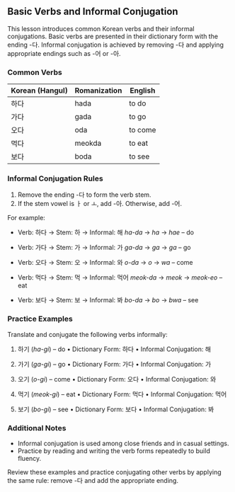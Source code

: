 ## Basic Verbs and Informal Conjugation

This lesson introduces common Korean verbs and their informal conjugations. Basic verbs are presented in their dictionary form with the ending -다. Informal conjugation is achieved by removing -다 and applying appropriate endings such as -어 or -아.

### Common Verbs

| Korean (Hangul) | Romanization | English    |
|-----------------|--------------|------------|
| 하다            | hada         | to do      |
| 가다            | gada         | to go      |
| 오다            | oda          | to come    |
| 먹다            | meokda       | to eat     |
| 보다            | boda         | to see     |

### Informal Conjugation Rules

1. Remove the ending -다 to form the verb stem.
2. If the stem vowel is ㅏ or ㅗ, add -아. Otherwise, add -어.

For example:

- Verb: 하다 → Stem: 하 → Informal: 해
  *ha-da* → *ha* → *hae* – do

- Verb: 가다 → Stem: 가 → Informal: 가
  *ga-da* → *ga* → *ga* – go

- Verb: 오다 → Stem: 오 → Informal: 와
  *o-da* → *o* → *wa* – come

- Verb: 먹다 → Stem: 먹 → Informal: 먹어
  *meok-da* → *meok* → *meok-eo* – eat

- Verb: 보다 → Stem: 보 → Informal: 봐
  *bo-da* → *bo* → *bwa* – see

### Practice Examples

Translate and conjugate the following verbs informally:

1. 하기 (*ha-gi*) – do
   • Dictionary Form: 하다
   • Informal Conjugation: 해

2. 가기 (*ga-gi*) – go
   • Dictionary Form: 가다
   • Informal Conjugation: 가

3. 오기 (*o-gi*) – come
   • Dictionary Form: 오다
   • Informal Conjugation: 와

4. 먹기 (*meok-gi*) – eat
   • Dictionary Form: 먹다
   • Informal Conjugation: 먹어

5. 보기 (*bo-gi*) – see
   • Dictionary Form: 보다
   • Informal Conjugation: 봐

### Additional Notes

- Informal conjugation is used among close friends and in casual settings.
- Practice by reading and writing the verb forms repeatedly to build fluency.

Review these examples and practice conjugating other verbs by applying the same rule: remove -다 and add the appropriate ending.